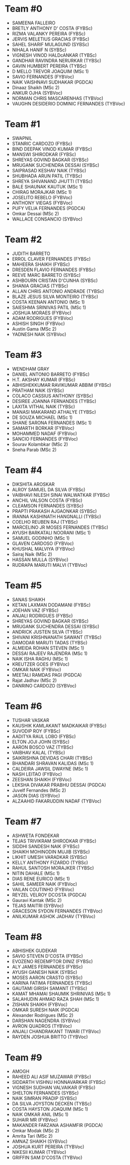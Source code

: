 # Team #0

- SAMEENA FALLEIRO
- BRETLY ANTHONY D' COSTA (FYBSc)
- RIZMA VALANKY PEREIRA (FYBSc)
- JERVIS MELETIUS GRACIAS (FYBSc)
- SAHEL SHARIF MULAGUND (SYBSc)
- NIHALA HANIF N (SYBSc)
- VIGNESH VINOD HALDcANKAR (TYBSc)
- GANDHAR RAVINDRA NERURKAR (TYBSc)
- GAVIN HUMBERT PEREIRA (TYBSc)
- D MELLO TREVOR JOAQUIM (MSc 1)
- SAVIO FERNANDES (FYBVoc)
- NAIK VAISHNAVI SUDHAKAR (PGDCA)
- Dinaaz Shaikh (MSc 2)
- ANKUR OJHA (SYBVoc)
- NORMAN CHRIS MASCARENHAS (TYBVoc)
- VAUGHN DESIDERIO DOMINIC FERNANDES (TYBVoc)

# Team #1

- SWAPNIL
- STANRIC CARDOZO (FYBSc)
- BIND DEEPAK VINOD KUMAR (FYBSc)
- MANSWI SHIRODKAR (FYBSc)
- SHREYAS GOVIND BAGKAR (SYBSc)
- MRUGANK SUCHENDRA DESSAI (SYBSc)
- SAIPRASAD KESHAV NAIK (TYBSc)
- SHUBHADA ARUN PATIL (TYBSc)
- SHREYA SHIVANAND JHUTTI (TYBSc)
- BALE SHAUNAK KAUTUK (MSc 1)
- CHIRAG MORAJKAR (MSc 1)
- JOSELITO REBELO (FYBVoc)
- ANTHONY VIEGAS (FYBVoc)
- PUFY VELIA FERNANDES (PGDCA)
- Omkar Dessai (MSc 2)
- WALLACE CONSANCIO (SYBVoc)

# Team #2

- JUDITH BARRETO
- ERROL CLAVER FERNANDES (FYBSc)
- MAHEERA SHAIKH (FYBSc)
- DRESDEN FLAVIO FERNANDES (FYBSc)
- REEVE MARC BARRETO (SYBSc)
- ASHBOURN CRISTAN D'CUNHA (SYBSc)
- SHANIA GRACIAS (TYBSc)
- ALLAN CHRIS ANTONIO ANDRADE (TYBSc)
- BLAZE JESUS SILVA MONTEIRO (TYBSc)
- COSTA KEENAN ANTONIO (MSc 1)
- SAIESHMA SRINIVAS PATIL (MSc 1)
- JOSHUA MORAES (FYBVoc)
- ADAM RODRIGUES (FYBVoc)
- ASHISH SINGH (FYBVoc)
- Austin Gama (MSc 2)
- YADNESH NAIK (SYBVoc)

# Team #3

- WENDHAM GRAY
- DANIEL ANTONIO BARRETO (FYBSc)
- H.T. AKSHAY KUMAR (FYBSc)
- ABHISHEKKUMAR RAVIKUMAR ABBIM (FYBSc)
- PRATHAM NAIK (SYBSc)
- COLACO CASSIUS ANTHONY (SYBSc)
- DESIREE JOANNA FERNANDES (TYBSc)
- LAXITA VITHAL NAIK (TYBSc)
- MANASI MAKARAND ATHALYE (TYBSc)
- DE SOUZA MICHAEL (MSc 1)
- SHANE SARONA FERNANDES (MSc 1)
- SAMARTH BORKAR (FYBVoc)
- MOHAMMED NADAF (FYBVoc)
- SANCIO FERNANDES (FYBVoc)
- Sourav Kolambkar (MSc 2)
- Sneha Parab (MSc 2)

# Team #4

- DIKSHITA AROSKAR
- ALROY SAMUEL DA SILVA (FYBSc)
- VAIBHAVI NILESH SINAI WALWATKAR (FYBSc)
- ANCHIL VALSON COSTA (FYBSc)
- CLEAMSON FERNANDES (SYBSc)
- PRAPTI PRAKASH AJGAONKAR (SYBSc)
- IRANNA KASHINATH HANGNALLI (TYBSc)
- COELHO REUBEN RAJ (TYBSc)
- MARCELINO JR MOSES FERNANDES (TYBSc)
- AYUSH BARKATALI NOORANI (MSc 1)
- SAMUEL GODINHO (MSc 1)
- GLAVEN CARDOSO (FYBVoc)
- KHUSHAL MALVIYA (FYBVoc)
- Sairaj Naik (MSc 2)
- HASSAN MULLA (SYBVoc)
- RUDRAPA MARUTI MALVI (TYBVoc)

# Team #5

- SANAS SHAIKH
- KETAN LAXMAN DODAMANI (FYBSc)
- JOEHAN VAZ (FYBSc)
- ANJALI RODRIGUES (FYBSc)
- SHREYAS GOVIND BAGKAR (SYBSc)
- MRUGANK SUCHENDRA DESSAI (SYBSc)
- ANDRICK JUSTEN SILVA (TYBSc)
- SHIVANI KRISHNANATH SAWANT (TYBSc)
- DAMODAR MARUTI TADAS (TYBSc)
- ALMEIDA ROHAN STEVEN (MSc 1)
- DESSAI RAJEEV RAJENDRA (MSc 1)
- NAIK ISHA RAGHU (MSc 1)
- KREUTZER GOES (FYBVoc)
- OMKAR NAIK (FYBVoc)
- MEETALI RAMDAS PAGI (PGDCA)
- Rajat Jadhav (MSc 2)
- DANRINO CARDOZO (SYBVoc)

# Team #6

- TUSHAR VASKAR
- KAUSHIK KAMLAKANT MADKAIKAR (FYBSc)
- SUVODIP ROY (FYBSc)
- AADITYA RAUL LOBO (FYBSc)
- ELTON JOJI JOHN (SYBSc)
- AARON BOSCO VAZ (TYBSc)
- VAIBHAV KALAL (TYBSc)
- SAIKRISHNA DEVIDAS CHARI (TYBSc)
- BHANDARI SHRAVAN KALIDAS (MSc 1)
- CALDEIRA JAWSIL DWAYNE (MSc 1)
- NASH LEITAO (FYBVoc)
- ZEESHAN SHAIKH (FYBVoc)
- LEKSHA DIVAKAR PRABHU DESSAI (PGDCA)
- Juvelf Fernandes (MSc 2)
- JASON DIAS (SYBVoc)
- ALZAAHID FAKARUDDIN NADAF (TYBVoc)

# Team #7

- ASHWETA FONDEKAR
- TEJAS TRIVIKRAM SHIRODKAR (FYBSc)
- SIDDHI SANDESH NAIK (FYBSc)
- SHAIKH MOHINODIN MUJIB (SYBSc)
- LIKHIT UMESH VARADKAR (SYBSc)
- KELLY ANTHONY FIZARDO (TYBSc)
- RAHUL SANTOSH MORAJKER (TYBSc)
- NITIN DAHALE (MSc 1)
- DIAS RENE EURICO (MSc 1)
- SAHIL SAMEER NAIK (FYBVoc)
- VAILAN COUTINHO (FYBVoc)
- REYZEL VELROY DCOSTA (PGDCA)
- Gauravi Kantak (MSc 2)
- TEJAS MAITRI (SYBVoc)
- GRACESON SYDON FERNANDES (TYBVoc)
- ANILKUMAR ASHOK JADHAV (TYBVoc)

# Team #8

- ABHISHEK GUDEKAR
- SAVIO STEVEN D'COSTA (FYBSc)
- EVOZENO REDEMPTOR DINIZ (FYBSc)
- ALY JAMES FERNANDES (FYBSc)
- AYUSH GANESH NAIK (SYBSc)
- MOSES AARON CRASTO (SYBSc)
- KARINA FATIMA FERNANDES (TYBSc)
- GAUTAMI GIRISH SAMANT (TYBSc)
- KAMAT MHAMAI SHAUMIK SHRINIVAS (MSc 1)
- SALAHUDIN AHMAD RAZA SHAH (MSc 1)
- ZISHAN SHAIKH (FYBVoc)
- OMKAR SURESH NAIK (PGDCA)
- Alexander Rodrigues (MSc 2)
- DARSHAN NAGENDRA (SYBVoc)
- AVRON QUADROS (TYBVoc)
- ANJALI CHANDRAKANT TIWARI (TYBVoc)
- RAYDEN JOSHUA BRITTO (TYBVoc)

# Team #9

- AMOGH
- RAHEED ALI ASIF MUZAWAR (FYBSc)
- SIDDARTH VISHNU HONNAVARKAR (FYBSc)
- VIGNESH SUDHAN VALVAIKAR (FYBSc)
- SHELTON FERNANDES (SYBSc)
- NAIK SIMRAN PRADIP (SYBSc)
- DA SILVA JOYSTON DECKEN (TYBSc)
- COSTA HAYSTON JOAQUIM (MSc 1)
- NAIK OMKAR ANIL (MSc 1)
- SUHAIR MR (FYBVoc)
- MAKANDER FARZANA ASHAMFIR (PGDCA)
- Omkar Modak (MSc 2)
- Amrita Tari (MSc 2)
- AMNAZ SHAIKH (SYBVoc)
- JOSHUA KURT PEREIRA (TYBVoc)
- NIKESII KUMAR (TYBVoc)
- GRIFFIN SAM D'COSTA (TYBVoc)
